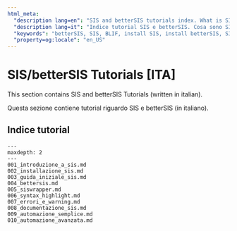 ```yaml
---
html_meta:
  "description lang=en": "SIS and betterSIS tutorials index. What is SIS and betterSIS? How to install SIS and betterSIS, How to use SIS and betterSIS, SIS automation, SIS errors and warnings fixes and more."
  "description lang=it": "Indice tutorial SIS e betterSIS. Cosa sono SIS e betterSIS? Come installare SIS e betterSIS, Come usare SIS e betterSIS, automazione SIS, risoluzione errori e warning SIS e molto altro."
  "keywords": "betterSIS, SIS, BLIF, install SIS, install betterSIS, SIS automation, SIS warnings, SIS errors, SIS fix"
  "property=og:locale": "en_US"
---
```


# SIS/betterSIS Tutorials [ITA]

This section contains SIS and betterSIS Tutorials (written in italian).

Questa sezione contiene tutorial riguardo SIS e betterSIS (in italiano).

## Indice tutorial

```{toctree}
---
maxdepth: 2
---
001_introduzione_a_sis.md
002_installazione_sis.md
003_guida_iniziale_sis.md
004_bettersis.md
005_siswrapper.md
006_syntax_highlight.md
007_errori_e_warning.md
008_documentazione_sis.md
009_automazione_semplice.md
010_automazione_avanzata.md
```
